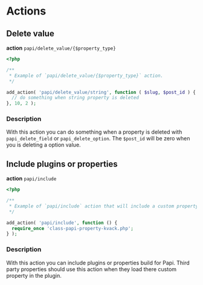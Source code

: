 # Actions

## Delete value

**action** `papi/delete_value/{$property_type}`

```php
<?php

/**
 * Example of `papi/delete_value/{$property_type}` action.
 */

add_action( 'papi/delete_value/string', function ( $slug, $post_id ) {
  // do something when string property is deleted
}, 10, 2 );
```

### Description

With this action you can do something when a property is deleted with `papi_delete_field` or `papi_delete_option`. The `$post_id` will be zero when you is deleting a option value.

## Include plugins or properties

**action** `papi/include`

```php
<?php

/**
 * Example of `papi/include` action that will include a custom property.
 */

add_action( 'papi/include', function () {
  require_once 'class-papi-property-kvack.php';
} );
```

### Description

With this action you can include plugins or properties build for Papi. Third party properties should use this action when they load there custom property in the plugin.
